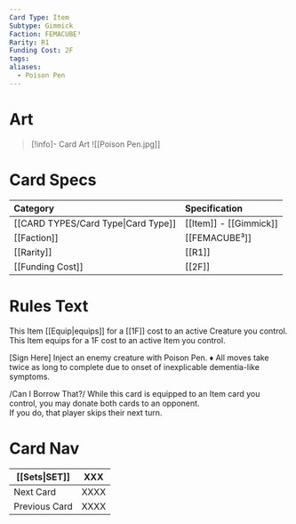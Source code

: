 ```yaml
---
Card Type: Item
Subtype: Gimmick
Faction: FEMACUBE³
Rarity: R1
Funding Cost: 2F
tags: 
aliases:
  - Poison Pen
---
```

# Art

> [!info]- Card Art
> ![[Poison Pen.jpg]]

# Card Specs

| Category | Specification| 
| :--- | :--- |
| [[CARD TYPES/Card Type\|Card Type]] | [[Item]] - [[Gimmick]] |  
| [[Faction]] | [[FEMACUBE³]] | 
| [[Rarity]] | [[R1]] |  
| [[Funding Cost]] | [[2F]] |  

# Rules Text

This Item [[Equip|equips]] for a [[1F]] cost to an active Creature you control.
This Item equips for a 1F cost to an active Item you control.  

[Sign Here] 
Inject an enemy creature with Poison Pen.
♦ All moves take twice as long to complete due to onset of inexplicable dementia-like symptoms.

/Can I Borrow That?/
While this card is equipped to an Item card you control, you may donate both cards to an opponent.  
If you do, that player skips their next turn.

# Card Nav

| [[Sets\|SET]] | XXX |  
| --- | --- |  
| Next Card | XXXX |  
| Previous Card | XXXX |  

